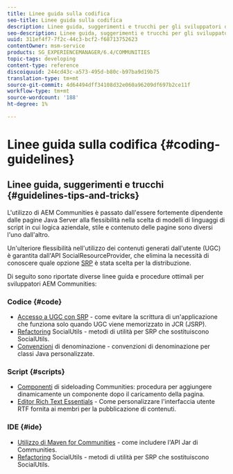 ```yaml
---
title: Linee guida sulla codifica
seo-title: Linee guida sulla codifica
description: Linee guida, suggerimenti e trucchi per gli sviluppatori di Communities
seo-description: Linee guida, suggerimenti e trucchi per gli sviluppatori di Communities
uuid: 311ef4f7-7f2c-44c3-bcf2-f68713752623
contentOwner: msm-service
products: SG_EXPERIENCEMANAGER/6.4/COMMUNITIES
topic-tags: developing
content-type: reference
discoiquuid: 244cd43c-a573-495d-b80c-b97ba9d19b75
translation-type: tm+mt
source-git-commit: 4d64494dff34108d32e060a96209df697b2ce11f
workflow-type: tm+mt
source-wordcount: '188'
ht-degree: 1%

---
```



# Linee guida sulla codifica {#coding-guidelines}

## Linee guida, suggerimenti e trucchi {#guidelines-tips-and-tricks}

L&#39;utilizzo di  AEM Communities è passato dall&#39;essere fortemente dipendente dalle pagine Java Server alla flessibilità nella scelta di modelli di linguaggi di script in cui logica aziendale, stile e contenuto delle pagine sono diversi l&#39;uno dall&#39;altro.

Un&#39;ulteriore flessibilità nell&#39;utilizzo dei contenuti generati dall&#39;utente (UGC) è garantita dall&#39;API SocialResourceProvider, che elimina la necessità di conoscere quale opzione [SRP](srp.md) è stata scelta per la distribuzione.

Di seguito sono riportate diverse linee guida e procedure ottimali per  sviluppatori AEM Communities:

### Codice {#code}

* [Accesso a UGC con SRP](accessing-ugc-with-srp.md) - come evitare la scrittura di un&#39;applicazione che funziona solo quando UGC viene memorizzato in JCR (JSRP).
* [Refactoring](socialutils.md) SocialUtils - metodi di utilità per SRP che sostituiscono SocialUtils.
* [Convenzioni](naming-conventions.md) di denominazione - convenzioni di denominazione per classi Java personalizzate.

### Script {#scripts}

* [Componenti](sideloading.md) di sideloading Communities: procedura per aggiungere dinamicamente un componente dopo il caricamento della pagina.
* [Editor Rich Text Essentials](rte.md) - Come personalizzare l&#39;interfaccia utente RTF fornita ai membri per la pubblicazione di contenuti.

### IDE {#ide}

* [Utilizzo di Maven for Communities](maven.md) - come includere l&#39;API Jar di Communities.
* [Refactoring](socialutils.md) SocialUtils - metodi di utilità per SRP che sostituiscono SocialUtils.

